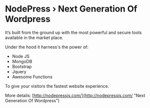 # NodePress › Next Generation Of Wordpress

It’s built from the ground up with the most powerful and secure tools available in the market place. 

Under the hood it harness's the power of:

- Node JS 
- MongoDB 
- Bootstrap 
- Jquery 
- Awesome Functions

To give your visitors the fastest website experience. 


More details: [http://nodepressjs.com/](http://nodepressjs.com/ "Next Generation Of Wordpress")


